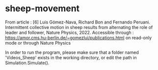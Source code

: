 # sheep-movement


From article :  [6] Luis Gómez-Nava, Richard Bon and Fernando Peruani. Intermittent collective motion in sheep results from alternating the role of leader and follower, Nature Physics, 2022.
Accessible through : https://amor.cms.hu-berlin.de/~gomezlui/publications.html on read-only mode or through Nature Physics


In order to run the program, please make sure that a folder named 'Videos_Sheep' exists in the working directory, or edit the path in Simulation.Simulate().
